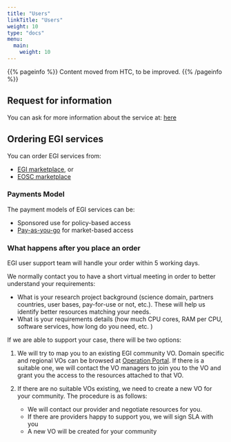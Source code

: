 ```yaml
---
title: "Users"
linkTitle: "Users"
weight: 10
type: "docs"
menu:
  main:
    weight: 10
---
```


{{% pageinfo %}}
Content moved from HTC, to be improved.
{{% /pageinfo %}}

## Request for information

You can ask for more information about the service at: [here](https://www.egi.eu/more-information/)

## Ordering EGI services

You can order EGI services from:

* [EGI marketplace](https://marketplace.egi.eu/), or
* [EOSC marketplace](https://marketplace.eosc-portal.eu/services?providers=1)

### Payments Model

The payment models of EGI services can be:
* Sponsored use for policy-based access
* [Pay-as-you-go](https://wiki.egi.eu/wiki/VT_EGI_Pay-for-Use_Service/Price_Overview)
  for market-based access

### What happens after you place an order

EGI user support team will handle your order within 5 working days.

We normally contact you to have a short virtual meeting in order to better
understand your requirements:
* What is your research project background (science domain, partners countries,
  user bases, pay-for-use or not, etc.). These will help us identify better
  resources matching your needs.
* What is your requirements details (how much CPU cores, RAM per CPU,
  software services, how long do you need, etc. )

If we are able to support your case, there will be two options:

1. We will try to map you to an existing EGI community VO. Domain specific and
   regional VOs can be browsed at [Operation Portal](https://operations-portal.egi.eu/vo/).
   If there is a suitable one, we will contact the VO managers to join you to
   the VO and grant you the access to the resources attached to that VO.

1. If there are no suitable VOs existing, we need to create a new VO for your
   community. The procedure is as follows:
   * We will contact our provider and negotiate resources for you.
   * If there are providers happy to support you, we will sign SLA with you
   * A new VO will be created for your community
